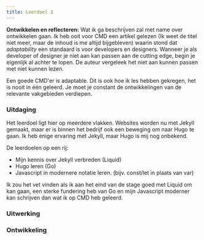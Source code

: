 ```yaml
---
title: Leerdoel 3
---
```


**Ontwikkelen en reflecteren:** Wat ik ga beschrijven zal met name over ontwikkelen gaan. Ik heb ooit voor CMD een artikel gelezen (Ik weet de titel niet meer, maar de inhoud is me altijd bijgebleven) waarin stond dat *adaptability* een standaard is voor developers en designers. Wanneer je als developer of designer je niet aan kan passen aan de cutting edge, begin je eigenlijk al achter te lopen. De auteur vergeleek het niet aan kunnen passen met niet kunnen lezen.

Een goede CMD'er is adaptable. Dit is ook hoe ik les hebben gekregen, het is nooit in één geleerd. Je moet je constant de ontwikkelingen van de relevante vakgebieden verdiepen.

### Uitdaging

Het leerdoel ligt hier op meerdere vlakken. Websites worden nu met Jekyll gemaakt, maar er is binnen het bedrijf ook een beweging om naar Hugo te gaan. Ik heb enige ervaring met Jekyll, maar Hugo is mij nog onbekend. 

De leerdoelen op een rij:

- Mijn kennis over Jekyll verbreden (Liquid)
- Hugo leren (Go)
- Javascript in modernere notatie leren.  (bijv. const/let in plaats van var)

Ik zou het vet vinden als ik aan het eind van de stage goed met Liquid om kan gaan, een sterke fundering heb van Go en mijn Javascript moderner kan schrijven dan wat ik op CMD heb geleerd.

### Uitwerking



### Ontwikkeling

